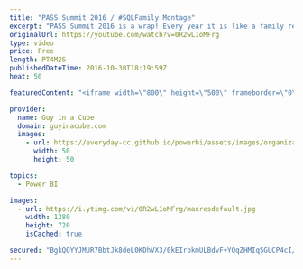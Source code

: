 ```yaml
---
title: "PASS Summit 2016 / #SQLFamily Montage"
excerpt: "PASS Summit 2016 is a wrap! Every year it is like a family reunion and I wanted to put together something to try and convey that. From sessions to networking to the SQL Clinic and the nightlife (SQL Karaoke anyone?) It is the highlight of the year!  Special thank you to everyone that helped me with making"
originalUrl: https://youtube.com/watch?v=0R2wL1oMFrg
type: video
price: Free
length: PT4M2S
publishedDateTime: 2016-10-30T18:19:59Z
heat: 50

featuredContent: "<iframe width=\"800\" height=\"500\" frameborder=\"0\" src=\"https://www.youtube.com/embed/0R2wL1oMFrg\" allow=\"accelerometer; autoplay; encrypted-media; gyroscope; picture-in-picture\" allowfullscreen></iframe>"

provider:
  name: Guy in a Cube
  domain: guyinacube.com
  images:
    - url: https://everyday-cc.github.io/powerbi/assets/images/organizations/guyinacube.com-50x50.jpg
      width: 50
      height: 50

topics:
  - Power BI

images:
  - url: https://i.ytimg.com/vi/0R2wL1oMFrg/maxresdefault.jpg
    width: 1280
    height: 720
    isCached: true

secured: "BgkQOYYJMUR7BbtJk8deL0KDhVX3/0kEIrbkmULBdvF+YQqZHMIqSGUCP4cI/hgOibIFEiJGisDjn/MdHwxC1nu3d2R3PEK4IFUdmHxuQMcF8hWXDK9mzhjvNQON3bYbJK4XGRFb7e1gPS1FYK7T7cNFaAY0Wkk/g3Un8Uq5h1fkyBfI9gENlcevD+5ngbHr4lnluvbqhW12xqBkgWU/3LPRZZH6WBBXKg5C0vNAMQdK5TSkHiV8ToPcH4FjgJH9mLEvcl+KnysI8NaBbmD2V6fU+eHrI9OhUPv2jcR8h2POGecJk9NSVnbg9AdxgqC2jn99nSJ1QRayQWZo2ezCEVYuyfRtQNWtS6ZQl5ZEVTVMFjRUV8QT5g85XVtQXuXUZ5fnrFd1HXm+kIcRtS8F4NrRz7Vd47P116bF1NkTkfw=;s96HOeZMiHIjRy3BQLym6w=="
---
```


